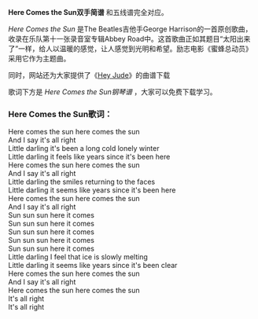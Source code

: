 

**Here Comes the Sun双手简谱** 和五线谱完全对应。

_Here Comes the Sun_ 是The Beatles吉他手George Harrison的一首原创歌曲，收录在乐队第十一张录音室专辑Abbey
Road中。这首歌曲正如其题目“太阳出来了”一样，给人以温暖的感觉，让人感觉到光明和希望。励志电影《蜜蜂总动员》采用它作为主题曲。

同时，网站还为大家提供了《[Hey Jude](Music-2044-Hey-Jude.html "Hey Jude")》的曲谱下载

歌词下方是 _Here Comes the Sun钢琴谱_ ，大家可以免费下载学习。

### Here Comes the Sun歌词：

Here comes the sun here comes the sun  
And I say it's all right  
Little darling it's been a long cold lonely winter  
Little darling it feels like years since it's been here  
Here comes the sun here comes the sun  
And I say it's all right  
Little darling the smiles returning to the faces  
Little darling it seems like years since it's been here  
Here comes the sun here comes the sun  
And I say it's all right  
Sun sun sun here it comes  
Sun sun sun here it comes  
Sun sun sun here it comes  
Sun sun sun here it comes  
Sun sun sun here it comes  
Little darling I feel that ice is slowly melting  
Little darling it seems like years since it's been clear  
Here comes the sun here comes the sun  
And I say it's all right  
Here comes the sun here comes the sun  
It's all right  
It's all right

